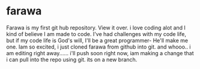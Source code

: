 # farawa
Farawa is my first git hub repository. View it over.
i love coding alot and I kind of believe I am made to code. I've had challenges with my code life, but if my code life is God's will, I'll be a great programmer- He'll make me one. 
Iam so excited, i just cloned farawa from github into git. and whooo.. i am editing right away...... i'll push soon
right now, iam making a change that i can pull into the repo using git. its on a new branch.
